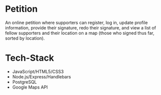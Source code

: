 # Petition

An online petition where supporters can register, log in, update profile information, 
provide their signature, redo their signature, and view a list of fellow supporters and 
their location on a map (those who signed thus far, sorted by location). 

# Tech-Stack
* JavaScript/HTML5/CSS3
* Node.js/Express/Handlebars
* PostgreSQL
* Google Maps API
